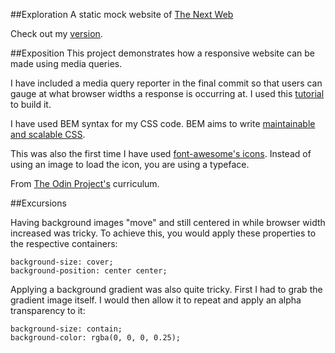 ##Exploration
A static mock website of [The Next Web](http://thenextweb.com/)

Check out my [version](https://rawgit.com/csrail/next-web-mock/master/index.html). 

##Exposition
This project demonstrates how a responsive website can be made using media queries. 

I have included a media query reporter in the final commit so that users can gauge at what browser widths a response is occurring at. I used this [tutorial](http://webdesign.tutsplus.com/articles/a-basic-responsive-grid-plus-handy-css3-media-query-reporter--webdesign-5121) to build it.

I have used BEM syntax for my CSS code. BEM aims to write [maintainable and scalable CSS](http://cssguidelin.es/#bem-like-naming).

This was also the first time I have used [font-awesome's icons](http://fontawesome.io/icons/). Instead of using an image to load the icon, you are using a typeface.

From [The Odin Project's](http://www.theodinproject.com/html5-and-css3/building-with-responsive-design) curriculum.

##Excursions

Having background images "move" and still centered in while browser width increased was tricky. To achieve this, you would apply these properties to the respective containers:

```
background-size: cover;
background-position: center center;
```

Applying a background gradient was also quite tricky. First I had to grab the gradient image itself. I would then allow it to repeat and apply an alpha transparency to it:

```
background-size: contain;
background-color: rgba(0, 0, 0, 0.25);
```